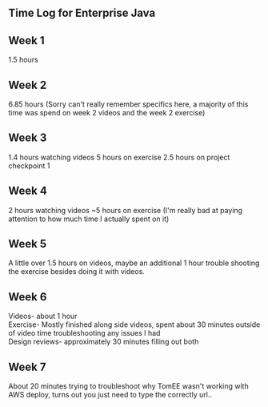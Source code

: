 ## Time Log for Enterprise Java ##

## Week 1 ## 
1.5 hours
## Week 2 ##
6.85 hours (Sorry can't really remember specifics here, a majority of this time was spend on week 2 videos
and the week 2 exercise)
## Week 3 ##
1.4 hours watching videos
5 hours on exercise
2.5 hours on project checkpoint 1
## Week 4 ##
2 hours watching videos
~5 hours on exercise (I'm really bad at paying attention to how much time I actually spent on it)

## Week 5 ##
A little over 1.5 hours on videos, maybe an additional 1 hour trouble shooting the exercise besides doing it with videos.


## Week 6 ##
Videos- about 1 hour  
Exercise- Mostly finished along side videos, spent about 30 minutes outside of video time troubleshooting any issues I had  
Design reviews- approximately 30 minutes filling out both  

## Week 7 ##
About 20 minutes trying to troubleshoot why TomEE wasn't working with AWS deploy, turns out you just need to type the correctly url..  

